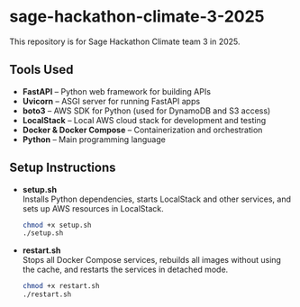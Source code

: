 # sage-hackathon-climate-3-2025
This repository is for Sage Hackathon Climate team 3 in 2025.

## Tools Used

- **FastAPI** – Python web framework for building APIs
- **Uvicorn** – ASGI server for running FastAPI apps
- **boto3** – AWS SDK for Python (used for DynamoDB and S3 access)
- **LocalStack** – Local AWS cloud stack for development and testing
- **Docker & Docker Compose** – Containerization and orchestration
- **Python** – Main programming language

## Setup Instructions

- **setup.sh**  
  Installs Python dependencies, starts LocalStack and other services, and sets up AWS resources in LocalStack.
  
  ```bash
  chmod +x setup.sh
  ./setup.sh
  ```

- **restart.sh**  
  Stops all Docker Compose services, rebuilds all images without using the cache, and restarts the services in detached mode.
  
  ```bash
  chmod +x restart.sh
  ./restart.sh
  ```
